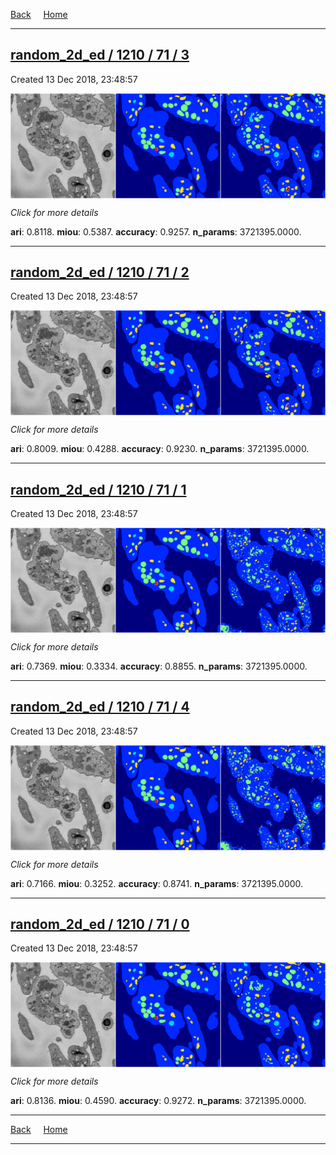 
[Back](..)&nbsp;&nbsp;&nbsp;&nbsp;&nbsp;[Home](https://leapmanlab.github.io/snapshots)

---

<div class="summary"><a href="3"><h2>random_2d_ed / 1210 / 71 / 3</h2></a><p>Created 13 Dec 2018, 23:48:57
</p><a href="3"><img src="3/media/summary.png" align="center"></a><p>
<i>Click for more details</i>
</p></div>

**ari**: 0.8118. **miou**: 0.5387. **accuracy**: 0.9257. **n_params**: 3721395.0000. 

---

<div class="summary"><a href="2"><h2>random_2d_ed / 1210 / 71 / 2</h2></a><p>Created 13 Dec 2018, 23:48:57
</p><a href="2"><img src="2/media/summary.png" align="center"></a><p>
<i>Click for more details</i>
</p></div>

**ari**: 0.8009. **miou**: 0.4288. **accuracy**: 0.9230. **n_params**: 3721395.0000. 

---

<div class="summary"><a href="1"><h2>random_2d_ed / 1210 / 71 / 1</h2></a><p>Created 13 Dec 2018, 23:48:57
</p><a href="1"><img src="1/media/summary.png" align="center"></a><p>
<i>Click for more details</i>
</p></div>

**ari**: 0.7369. **miou**: 0.3334. **accuracy**: 0.8855. **n_params**: 3721395.0000. 

---

<div class="summary"><a href="4"><h2>random_2d_ed / 1210 / 71 / 4</h2></a><p>Created 13 Dec 2018, 23:48:57
</p><a href="4"><img src="4/media/summary.png" align="center"></a><p>
<i>Click for more details</i>
</p></div>

**ari**: 0.7166. **miou**: 0.3252. **accuracy**: 0.8741. **n_params**: 3721395.0000. 

---

<div class="summary"><a href="0"><h2>random_2d_ed / 1210 / 71 / 0</h2></a><p>Created 13 Dec 2018, 23:48:57
</p><a href="0"><img src="0/media/summary.png" align="center"></a><p>
<i>Click for more details</i>
</p></div>

**ari**: 0.8136. **miou**: 0.4590. **accuracy**: 0.9272. **n_params**: 3721395.0000. 

---

[Back](..)&nbsp;&nbsp;&nbsp;&nbsp;&nbsp;[Home](https://leapmanlab.github.io/snapshots)

---